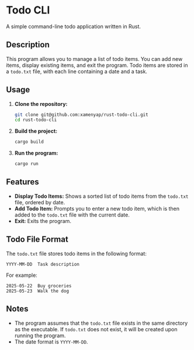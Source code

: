 # Todo CLI

A simple command-line todo application written in Rust.

## Description

This program allows you to manage a list of todo items. You can add new items, display existing items, and exit the program. Todo items are stored in a `todo.txt` file, with each line containing a date and a task.

## Usage

1.  **Clone the repository:**

    ```bash
    git clone git@github.com:xamenyap/rust-todo-cli.git
    cd rust-todo-cli
    ```

2.  **Build the project:**

    ```bash
    cargo build
    ```

3.  **Run the program:**

    ```bash
    cargo run
    ```

## Features

*   **Display Todo Items:** Shows a sorted list of todo items from the `todo.txt` file, ordered by date.
*   **Add Todo Item:** Prompts you to enter a new todo item, which is then added to the `todo.txt` file with the current date.
*   **Exit:** Exits the program.

## Todo File Format

The `todo.txt` file stores todo items in the following format:

```
YYYY-MM-DD  Task description
```

For example:

```
2025-05-22  Buy groceries
2025-05-23  Walk the dog
```

## Notes

*   The program assumes that the `todo.txt` file exists in the same directory as the executable. If `todo.txt` does not exist, it will be created upon running the program.
*   The date format is `YYYY-MM-DD`.
